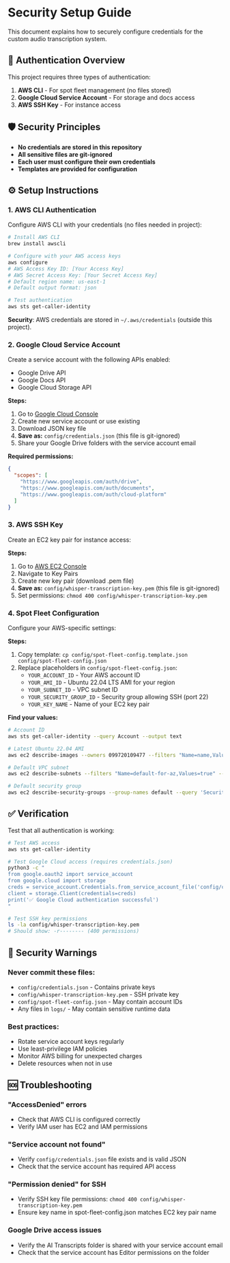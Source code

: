 # Security Setup Guide

This document explains how to securely configure credentials for the custom audio transcription system.

## 🔐 Authentication Overview

This project requires three types of authentication:
1. **AWS CLI** - For spot fleet management (no files stored)
2. **Google Cloud Service Account** - For storage and docs access
3. **AWS SSH Key** - For instance access

## 🛡️ Security Principles

- **No credentials are stored in this repository**
- **All sensitive files are git-ignored**
- **Each user must configure their own credentials**
- **Templates are provided for configuration**

## ⚙️ Setup Instructions

### 1. AWS CLI Authentication

Configure AWS CLI with your credentials (no files needed in project):

```bash
# Install AWS CLI
brew install awscli

# Configure with your AWS access keys
aws configure
# AWS Access Key ID: [Your Access Key]
# AWS Secret Access Key: [Your Secret Access Key]  
# Default region name: us-east-1
# Default output format: json

# Test authentication
aws sts get-caller-identity
```

**Security**: AWS credentials are stored in `~/.aws/credentials` (outside this project).

### 2. Google Cloud Service Account

Create a service account with the following APIs enabled:
- Google Drive API
- Google Docs API  
- Google Cloud Storage API

**Steps:**
1. Go to [Google Cloud Console](https://console.cloud.google.com)
2. Create new service account or use existing
3. Download JSON key file
4. **Save as:** `config/credentials.json` (this file is git-ignored)
5. Share your Google Drive folders with the service account email

**Required permissions:**
```json
{
  "scopes": [
    "https://www.googleapis.com/auth/drive",
    "https://www.googleapis.com/auth/documents", 
    "https://www.googleapis.com/auth/cloud-platform"
  ]
}
```

### 3. AWS SSH Key

Create an EC2 key pair for instance access:

**Steps:**
1. Go to [AWS EC2 Console](https://console.aws.amazon.com/ec2)
2. Navigate to Key Pairs
3. Create new key pair (download .pem file)
4. **Save as:** `config/whisper-transcription-key.pem` (this file is git-ignored)
5. Set permissions: `chmod 400 config/whisper-transcription-key.pem`

### 4. Spot Fleet Configuration

Configure your AWS-specific settings:

**Steps:**
1. Copy template: `cp config/spot-fleet-config.template.json config/spot-fleet-config.json`
2. Replace placeholders in `config/spot-fleet-config.json`:
   - `YOUR_ACCOUNT_ID` - Your AWS account ID
   - `YOUR_AMI_ID` - Ubuntu 22.04 LTS AMI for your region
   - `YOUR_SUBNET_ID` - VPC subnet ID
   - `YOUR_SECURITY_GROUP_ID` - Security group allowing SSH (port 22)
   - `YOUR_KEY_NAME` - Name of your EC2 key pair

**Find your values:**
```bash
# Account ID
aws sts get-caller-identity --query Account --output text

# Latest Ubuntu 22.04 AMI
aws ec2 describe-images --owners 099720109477 --filters "Name=name,Values=ubuntu/images/hvm-ssd/ubuntu-jammy-22.04-amd64-server-*" --query 'Images | sort_by(@, &CreationDate) | [-1].ImageId' --output text

# Default VPC subnet
aws ec2 describe-subnets --filters "Name=default-for-az,Values=true" --query 'Subnets[0].SubnetId' --output text

# Default security group  
aws ec2 describe-security-groups --group-names default --query 'SecurityGroups[0].GroupId' --output text
```

## ✅ Verification

Test that all authentication is working:

```bash
# Test AWS access
aws sts get-caller-identity

# Test Google Cloud access (requires credentials.json)
python3 -c "
from google.oauth2 import service_account
from google.cloud import storage
creds = service_account.Credentials.from_service_account_file('config/credentials.json')
client = storage.Client(credentials=creds)
print('✅ Google Cloud authentication successful')
"

# Test SSH key permissions
ls -la config/whisper-transcription-key.pem
# Should show: -r-------- (400 permissions)
```

## 🚨 Security Warnings

### Never commit these files:
- `config/credentials.json` - Contains private keys
- `config/whisper-transcription-key.pem` - SSH private key
- `config/spot-fleet-config.json` - May contain account IDs
- Any files in `logs/` - May contain sensitive runtime data

### Best practices:
- Rotate service account keys regularly
- Use least-privilege IAM policies
- Monitor AWS billing for unexpected charges
- Delete resources when not in use

## 🆘 Troubleshooting

### "AccessDenied" errors
- Check that AWS CLI is configured correctly
- Verify IAM user has EC2 and IAM permissions

### "Service account not found"
- Verify `config/credentials.json` file exists and is valid JSON
- Check that the service account has required API access

### "Permission denied" for SSH
- Verify SSH key file permissions: `chmod 400 config/whisper-transcription-key.pem`
- Ensure key name in spot-fleet-config.json matches EC2 key pair name

### Google Drive access issues
- Verify the AI Transcripts folder is shared with your service account email
- Check that the service account has Editor permissions on the folder